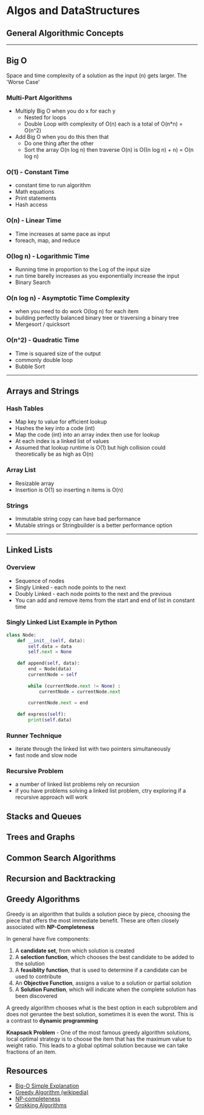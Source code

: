 # Algos and DataStructures #

## General Algorithmic Concepts ##

-----

## Big O ##

Space and time complexity of a solution as the input (n) gets larger. The 'Worse Case'

### Multi-Part Algorithms ###

- Multiply Big O when you do x for each y
  - Nested for loops
  - Double Loop with complexity of O(n) each is a total of O(n*n) = O(n^2)
- Add Big O when you do this then that
  - Do one thing after the other
  - Sort the array O(n log n) then traverse O(n) is O((n log n) + n) = O(n log n)

### O(1) - Constant Time ###

- constant time to run algorithm
- Math equations
- Print statements
- Hash access

### O(n) - Linear Time ###

- Time increases at same pace as input
- foreach, map, and reduce

### O(log n) - Logarithmic Time ###

- Running time in proportion to the Log of the input size
- run time barelly increases as you exponentially increase the input
- Binary Search

### O(n log n) - Asymptotic Time Complexity ###

- when you need to do work O(log n) for each item
- building perfectly balanced binary tree or traversing a binary tree
- Mergesort / quicksort

### O(n^2) - Quadratic Time ###

- Time is squared size of the output
- commonly double loop
- Bubble Sort

-----

## Arrays and Strings ##

### Hash Tables ###

- Map key to value for efficient lookup
- Hashes the key into a code (int)
- Map the code (int) into an array index then use for lookup
- At each index is a linked list of values
- Assumed that lookup runtime is O(1) but high collision could theoretically be as high as O(n)

### Array List ###

- Resizable array
- Insertion is O(1) so inserting n items is O(n)

### Strings ###

- Immutable string copy can have bad performance
- Mutable strings or Stringbuilder is a better performance option

-----

## Linked Lists ##

### Overview ###

- Sequence of nodes
- Singly Linked - each node points to the next
- Doubly Linked - each node points to the next and the previous
- You can add and remove items from the start and end of list in constant time

### Singly Linked List Example in Python ###

```python
class Node:
    def __init__(self, data):
        self.data = data
        self.next = None
    
    def append(self, data):
        end = Node(data)
        currentNode = self
        
        while (currentNode.next != None) :
            currentNode = currentNode.next
        
        currentNode.next = end
    
    def express(self):
        print(self.data)
```

### Runner Technique ###

- iterate through the linked list with two pointers simultaneously
- fast node and slow node

### Recursive Problem ###

- a number of linked list problems rely on recursion
- if you have problems solving a linked list problem, ctry exploring if a recursive approach will work
  
## Stacks and Queues ##

## Trees and Graphs ##

## Common Search Algorithms ##

## Recursion and Backtracking ##

## Greedy Algorithms ##

Greedy is an algorithm that builds a solution piece by piece, choosing the piece that offers the most immediate benefit. These are often closely associated with **NP-Completeness**

In general have five components:
1. A **candidate set**, from which solution is created
2. A **selection function**, which chooses the best candidate to be added to the solution
3. A **feasiblity function**, that is used to determine if a candidate can be used to contribute
4. An **Objective Function**, assigns a value to a solution or partial solution
5. A **Solution Function**, which will indicate when the complete solution has been discovered

A greedy algorithm chooses what is the best option in each subproblem and does not geruntee the best solution, sometimes it is even the worst. This is a contrast to **dynamic programming**

**Knapsack Problem** - One of the most famous greedy algorithm solutions, local optimal strategy is to choose the item that has the maximum value to weight ratio. This leads to a global optimal solution because we can take fractions of an item.

## Resources ##

- [Big-O Simple Explanation](https://www.linkedin.com/pulse/big-o-notation-simple-explanation-examples-pamela-lovett/)
- [Greedy Algorithm (wikipedia)](https://en.wikipedia.org/wiki/Greedy_algorithm)
- [NP-completeness](https://en.wikipedia.org/wiki/NP-completeness)
- [Grokking Algorithms](https://www.amazon.com/Grokking-Algorithms-illustrated-programmers-curious)
